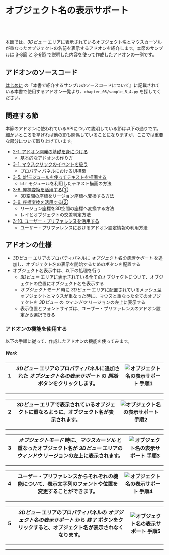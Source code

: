 <div id="sect_title_img_5_2"></div>

<div id="sect_title_text"></div>

# オブジェクト名の表示サポート

<div id="preface"></div>

###### 　

本節では、*3Dビュー* エリアに表示されているオブジェクト名とマウスカーソルが重なったオブジェクトの名前を表示するアドオンを紹介します。本節のサンプルは [3-8節](../chapter_03/08_Use_Coordinate_Transformation_1.md) と [3-9節](../chapter_03/09_Use_Coordinate_Transformation_2.md) で説明した内容を使って作成したアドオンの一例です。


## アドオンのソースコード

[はじめに](../../README.md) の『本書で紹介するサンプルのソースコードについて』に記載されている本書で使用するアドオン一覧より、```chapter_05/sample_5_4.py``` を探してください。

## 関連する節

本節のアドオンに使われているAPIについて説明している節は以下の通りです。細かいところを挙げれば他の節も関係していることになりますが、ここでは重要な部分について取り上げています。

* [2-1. アドオン開発の基礎を身につける](../chapter_02/01_Basic_of_Add-on_Development.md)
  * 基本的なアドオンの作り方
* [3-1. マウスクリックのイベントを扱う](../chapter_03/01_Handle_Mouse_Click_Event.md)
  * プロパティパネルにおけるUI構築
* [3-5. blfモジュールを使ってテキストを描画する](../chapter_03/05_Render_String_with_blf_Module.md)
  * ```blf``` モジュールを利用したテキスト描画の方法
* [3-8. 座標変換を活用する①](../chapter_03/08_Use_Coordinate_Transformation_1.md)
  * 3D空間の座標をリージョン座標へ変換する方法
* [3-9. 座標変換を活用する②](../chapter_03/09_Use_Coordinate_Transformation_2.md)
  * リージョン座標を3D空間の座標へ変換する方法
  * レイとオブジェクトの交差判定方法
* [3-10. ユーザー・プリファレンスを活用する](../chapter_03/10_Use_User_Preference.md)
  * ユーザー・プリファレンスにおけるアドオン設定情報の利用方法


## アドオンの仕様

* *3Dビュー* エリアのプロパティパネルに *オブジェクト名の表示サポート* を追加し、オブジェクト名の表示を開始するためのボタンを配置する
* オブジェクト名表示中は、以下の処理を行う
  * *3Dビュー* エリアに表示されている全てのオブジェクトについて、オブジェクトの位置にオブジェクト名を表示する
  * *オブジェクトモード* 時に *3Dビュー* エリアに配置されているメッシュ型オブジェクトとマウスが重なった時に、マウスと重なった全てのオブジェクトを *3Dビュー* の *ウィンドウ* リージョンの左上に表示する
  * 表示位置とフォントサイズは、ユーザー・プリファレンスのアドオン設定から選択できる


### アドオンの機能を使用する

以下の手順に従って、作成したアドオンの機能を使ってみます。


<div id="process_title"></div>

##### Work

<div id="process"></div>

|<div id="box">1</div>|*3Dビュー* エリアのプロパティパネルに追加された *オブジェクト名の表示サポート* の *開始* ボタンをクリックします。|![オブジェクト名の表示サポート 手順1](https://dl.dropboxusercontent.com/s/i4s2mc5h10ubntq/use_add-on_1.png "オブジェクト名の表示サポート 手順1")|
|---|---|---|

<div id="process_sep"></div>

---

<div id="process"></div>

|<div id="box">2</div>|*3Dビュー* エリアで表示されているオブジェクトに重なるように、オブジェクト名が表示されます。|![オブジェクト名の表示サポート 手順2](https://dl.dropboxusercontent.com/s/gksjey627jwapzv/use_add-on_2.png "オブジェクト名の表示サポート 手順2")|
|---|---|---|

<div id="process_sep"></div>

---

<div id="process"></div>

|<div id="box">3</div>|*オブジェクトモード* 時に、*マウスカーソル* と重なったオブジェクト名が *3Dビュー* エリアの *ウィンドウ* リージョンの左上に表示されます。|![オブジェクト名の表示サポート 手順3](https://dl.dropboxusercontent.com/s/t5d6aga6euso89d/use_add-on_3.png "オブジェクト名の表示サポート 手順3")|
|---|---|---|


<div id="process_sep"></div>

---

<div id="process"></div>

|<div id="box">4</div>|ユーザー・プリファレンスからそれぞれの機能について、表示文字列のフォントや位置を変更することができます。|![オブジェクト名の表示サポート 手順4](https://dl.dropboxusercontent.com/s/v6i66j1qpm892cr/use_add-on_4.png "オブジェクト名の表示サポート 手順4")|
|---|---|---|

<div id="process_sep"></div>

---

<div id="process"></div>

|<div id="box">5</div>|*3Dビュー* エリアのプロパティパネルの *オブジェクト名の表示サポート* から *終了* ボタンをクリックすると、オブジェクト名が表示されなくなります。|![オブジェクト名の表示サポート 手順5](https://dl.dropboxusercontent.com/s/lu6tr95ygft3k9o/use_add-on_5.png "オブジェクト名の表示サポート 手順5")|
|---|---|---|

<div id="process_sep"></div>

---

<div id="process_start_end"></div>

---
